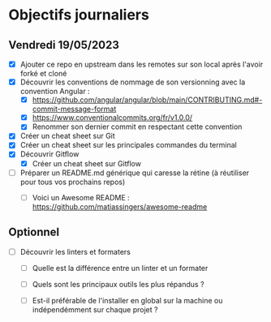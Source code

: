 # Objectifs journaliers

## Vendredi 19/05/2023


* [x] Ajouter ce repo en upstream dans les remotes sur son local après l'avoir forké et cloné
* [x] Découvrir les conventions de nommage de son versionning avec la convention Angular :  
  * [x] https://github.com/angular/angular/blob/main/CONTRIBUTING.md#-commit-message-format
  * [x] https://www.conventionalcommits.org/fr/v1.0.0/
  * [x] Renommer son dernier commit en respectant cette convention
* [x] Créer un cheat sheet sur Git
* [x] Créer un cheat sheet sur les principales commandes du terminal
* [x] Découvrir Gitflow
  * [x] Créer un cheat sheet sur Gitflow
* [ ] Préparer un README.md générique qui caresse la rétine (à réutiliser pour tous vos prochains repos) 
  * [ ] Voici un Awesome README : https://github.com/matiassingers/awesome-readme
   



## Optionnel

* [ ] Découvrir les linters et formaters
  * [ ] Quelle est la différence entre un linter et un formater
  * [ ] Quels sont les principaux outils les plus répandus ? 
  * [ ] Est-il préférable de l'installer en global sur la machine ou indépendémment sur chaque projet ?

